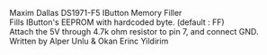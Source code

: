 Maxim Dallas DS1971-F5 IButton Memory Filler <br>
Fills IButton's EEPROM with hardcoded byte. (default : FF)  <br>
Attach the 5V through 4.7k ohm resistor to pin 7, and connect GND.  <br>
Written by Alper Unlu & Okan Erinc Yildirim  <br>
